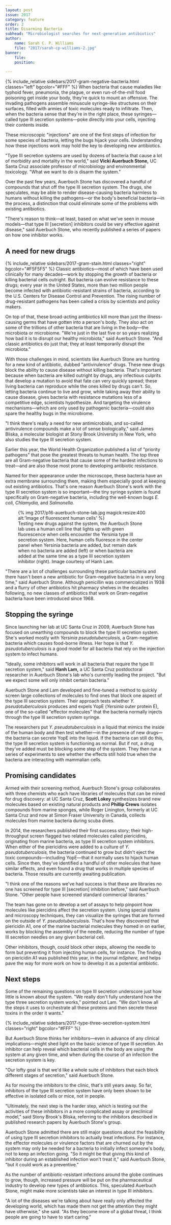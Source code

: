 ```yaml
---
layout: post
issue: 2017
category: feature
order: 2
title: Disarming Bacteria
subhead: "Microbiologist searches for next-generation antibiotics"
author:
    name: Sarah C. P. Williams
    file: "2017/sarah-cp-williams-2.jpg"
banner:
    file: 
    position:
    
---
```

{% include_relative sidebars/2017-gram-negative-bacteria.html classes="left" bgcolor="#FFF" %}
When bacteria that cause maladies like typhoid fever, pneumonia, the plague, or even run-of-the-mill food poisoning get inside your body, they&#39;re quick to mount an offensive. The invading pathogens assemble minuscule syringe-like structures on their surfaces, filled with armies of toxic molecules ready to infiltrate. Then, when the bacteria sense that they&#39;re in the right place, these syringes—called type III secretion systems—poke directly into your cells, injecting their contents inside.

These microscopic &quot;injections&quot; are one of the first steps of infection for some species of bacteria, letting the bugs hijack your cells. Understanding how these injections work may hold the key to developing new antibiotics.

&quot;Type III secretion systems are used by dozens of bacteria that cause a lot of morbidity and mortality in the world,&quot; said **Vicki Auerbuch Stone,** UC Santa Cruz associate professor of microbiology and environmental toxicology. &quot;What we want to do is disarm the system.&quot;

Over the past few years, Auerbuch Stone has discovered a handful of compounds that shut off the type III secretion system. The drugs, she speculates, may be able to render disease-causing bacteria harmless to humans without killing the pathogens—or the body&#39;s beneficial bacteria—in the process, a distinction that could eliminate some of the problems with existing antibiotics.

&quot;There&#39;s reason to think—at least, based on what we&#39;ve seen in mouse models—that type III [secretion] inhibitors could be very effective against disease,&quot; said Auerbuch Stone, who recently published a series of papers on how one inhibitor works.

## A need for new drugs ##
{% include_relative sidebars/2017-gram-stain.html classes="right" bgcolor="#F5F5F5" %}
Classic antibiotics—most of which have been used clinically for many decades—work by stopping the growth of bacteria or killing bacterial cells outright. But bacteria can evolve resistance to these drugs; every year in the United States, more than two million people become infected with antibiotic-resistant strains of bacteria, according to the U.S. Centers for Disease Control and Prevention. The rising number of drug-resistant pathogens has been called a crisis by scientists and policy makers.

On top of that, these broad-acting antibiotics kill more than just the illness-causing germs that have gotten into a person&#39;s body. They also act on some of the trillions of other bacteria that are living in the body—the microbiota or microbiome. &quot;We&#39;re just in the last five or so years realizing how bad it is to disrupt our healthy microbiota,&quot; said Auerbuch Stone. &quot;And classic antibiotics do just that; they at least temporarily disrupt the microbiota.&quot;

With those challenges in mind, scientists like Auerbuch Stone are hunting for a new kind of antibiotic, dubbed &quot;antivirulence&quot; drugs. These new drugs block the ability to cause disease without killing bacteria. That&#39;s important because when bacteria are killed outright by drugs, any infectious culprits that develop a mutation to avoid that fate can very quickly spread; these living bacteria can reproduce while the ones killed by drugs can&#39;t. So, letting bacteria continue to live and grow, while taking away their ability to cause disease, gives bacteria with resistance mutations less of a competitive edge, scientists hypothesize. And targeting the virulence mechanisms—which are only used by pathogenic bacteria—could also spare the healthy bugs in the microbiome.

&quot;I think there&#39;s really a need for new antimicrobials, and so-called antivirulence compounds make a lot of sense biologically,&quot; said James Bliska, a molecular biologist at Stony Brook University in New York, who also studies the type III secretion system.

Earlier this year, the World Health Organization published a list of &quot;priority pathogens&quot; that pose the greatest threats to human health. The top three are all Gram-negative bacteria that cause some of the hardest infections to treat—and are also those most prone to developing antibiotic resistance.

Named for their appearance under the microscope, these bacteria have an extra membrane surrounding them, making them especially good at keeping out existing antibiotics. That&#39;s one reason Auerbuch Stone&#39;s work with the type III secretion system is so important—the tiny syringe system is found specifically on Gram-negative bacteria, including the well-known bugs _E. coli, Chlamydia,_ and _Salmonella._

<figure class="" style="width:400px;">
  {% img 2017/p16-auerbuch-stone-lab.jpg magick:resize:400 alt:'Image of fluorescent human cells' %}
  <figcaption>Testing new drugs against the system, the Auerbuch Stone lab uses a human cell line that lights up with green fluorescence when cells encounter the Yersinia type III secretion system. Here, human cells fluoresce in the center panel when Yersinia bacteria are added, but remain dark when no bacteria are added (left) or when bacteria are added at the same time as a type III secretion system inhibitor (right). Image courtesy of Hanh Lam.
</figcaption>
</figure>

&quot;There are a lot of challenges surrounding these particular bacteria and there hasn&#39;t been a new antibiotic for Gram-negative bacteria in a very long time,&quot; said Auerbuch Stone. Although penicillin was commercialized in 1938 and a flurry of other antibiotics hit pharmacy shelves in the decades following, no new classes of antibiotics that work on Gram-negative bacteria have been introduced since 1968.

## Stopping the syringe ##

Since launching her lab at UC Santa Cruz in 2009, Auerbuch Stone has focused on unearthing compounds to block the type III secretion system. She&#39;s worked mostly with _Yersinia pseudotuberculosis,_ a Gram-negative bacteria which causes food-borne illness. Her hope is that _Y. pseudotuberculosis_ is a good model for all bacteria that rely on the injection system to infect humans.

&quot;Ideally, some inhibitors will work in all bacteria that require the type III secretion system,&quot; said **Hanh Lam,** a UC Santa Cruz postdoctoral researcher in Auerbuch Stone&#39;s lab who&#39;s currently leading the project. &quot;But we expect some will only inhibit certain bacteria.&quot;

Auerbuch Stone and Lam developed and fine-tuned a method to quickly screen large collections of molecules to find ones that block one aspect of the type III secretion system. Their approach tests whether _Y. pseudotuberculosis_ produces and expels YopE (_Yersinia_ outer protein E), one of the so-called &quot;effector molecules&quot; that the bacteria normally injects through the type III secretion system syringe.

The researchers put _Y. pseudotuberculosis_ in a liquid that mimics the inside of the human body and then test whether—in the presence of new drugs—the bacteria can secrete YopE into the liquid. If the bacteria can still do this, the type III secretion system is functioning as normal. But if not, a drug they&#39;ve added must be blocking some step of the system. They then run a series of experiments to see whether the effects still hold true when the bacteria are interacting with mammalian cells.

## Promising candidates ##

Armed with their screening method, Auerbuch Stone&#39;s group collaborates with three chemists who each have libraries of molecules that can be mined for drug discovery: at UC Santa Cruz, **Scott Lokey** synthesizes brand new molecules based on existing natural products and **Phillip Crews** isolates compounds from marine sponges, while Roger Linington, formerly at UC Santa Cruz and now at Simon Fraser University in Canada, collects molecules from marine bacteria during scuba dives.

In 2014, the researchers published their first success story; their high-throughput screen flagged two related molecules called piericidins, originating from marine bacteria, as type III secretion system inhibitors. When either of the piericidins were added to a culture of _Y. pseudotuberculosis,_ the bacteria continued to grow but didn&#39;t eject the toxic compounds—including YopE—that it normally uses to hijack human cells. Since then, they&#39;ve identified a handful of other molecules that have similar effects, and even found a drug that works in multiple species of bacteria. Those results are currently awaiting publication.

&quot;I think one of the reasons we&#39;ve had success is that these are libraries no one has screened for type III [secretion] inhibition before,&quot; said Auerbuch Stone. &quot;Other people have screened standard commercial libraries.&quot;

The team has gone on to develop a set of assays to help pinpoint how molecules like piercidins affect the secretion system. Using special stains and microscopy techniques, they can visualize the syringes that are formed on the outside of _Y. pseudotuberculosis._ That&#39;s how they discovered that piericidin A1, one of the marine bacterial molecules they homed in on earlier, works by blocking the assembly of the needle, reducing the number of type III secretion needles on any given bacterial cell.

Other inhibitors, though, could block other steps, allowing the needle to form but preventing it from injecting human cells, for instance. The finding on piericidin A1 was published this year, in the journal _mSphere,_ and helps pave the way for more work on how to develop it as a potential antibiotic.

## Next steps ##

Some of the remaining questions on type III secretion underscore just how little is known about the system. &quot;We really don&#39;t fully understand how the type three secretion system works,&quot; pointed out Lam. &quot;We don&#39;t know all the steps it uses to orchestrate all these proteins and then secrete these toxins in the order it wants.&quot;

{% include_relative sidebars/2017-type-three-secretion-system.html classes="right" bgcolor="#FFF" %}

But Auerbuch Stone thinks her inhibitors—even in advance of any clinical implications—might shed light on the basic science of type III secretion. An inhibitor can help reveal which bacterial cells in the body are using the system at any given time, and when during the course of an infection the secretion system is key.

&quot;Our lofty goal is that we&#39;d like a whole suite of inhibitors that each block different stages of secretion,&quot; said Auerbuch Stone.

As for moving the inhibitors to the clinic, that&#39;s still years away. So far, inhibitors of the type III secretion system have only been shown to be effective in isolated cells or mice, not in people.

&quot;Ultimately, the next step is the harder step, which is testing out the activities of these inhibitors in a more complicated assay or preclinical model,&quot; said Stony Brook&#39;s Bliska, referring to the inhibitors described in published research papers by Auerbuch Stone&#39;s group.

Auerbuch Stone admitted there are still major questions about the feasibility of using type III secretion inhibitors to actually treat infections. For instance, the effector molecules or virulence factors that are churned out by the system may only be needed for a bacteria to initially infect someone&#39;s body, not to keep an infection going. &quot;So it might be that giving this kind of inhibitor during an established infection won&#39;t treat it,&quot; said Auerbuch Stone, &quot;but it could work as a preventive.&quot;

As the number of antibiotic-resistant infections around the globe continues to grow, though, increased pressure will be put on the pharmaceutical industry to develop new types of antibiotics. This, speculated Auerbuch Stone, might make more scientists take an interest in type III inhibitors.

&quot;A lot of the diseases we&#39;re talking about have really only affected the developing world, which has made them not get the attention they might have otherwise,&quot; she said. &quot;As they become more of a global threat,
I think people are going to have
to start caring.&quot;